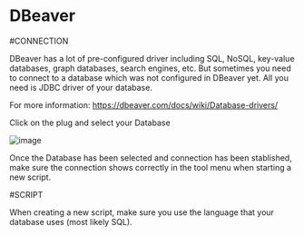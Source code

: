 # DBeaver

#CONNECTION

DBeaver has a lot of pre-configured driver including SQL, NoSQL, key-value databases, graph databases, search engines, etc. But sometimes you need to connect to a database which was not configured in DBeaver yet. All you need is JDBC driver of your database.

For more information: https://dbeaver.com/docs/wiki/Database-drivers/

Click on the plug and select your Database

![image](https://user-images.githubusercontent.com/79013843/113578735-460f5900-95f1-11eb-9689-64da701ddd0a.png)

Once the Database has been selected and connection has been stablished, make sure the connection shows correctly in the tool menu when starting a new script.

#SCRIPT

When creating a new script, make sure you use the language that your database uses (most likely SQL).

